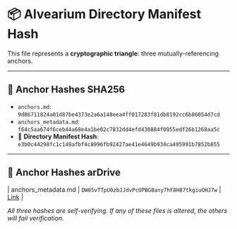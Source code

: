 # 📦 Alvearium Directory Manifest Hash

This file represents a **cryptographic triangle**: three mutually-referencing anchors.

---

## 🔐 Anchor Hashes SHA256

- `anchors.md`: `9d86711824a01d87be4373e2a6a148eea4ff017283f81db8192cc6b86054d7cd`
- `anchors_metadata.md`: `f64c5aa674f6ceb44a68e4a1be02c7832dd4efd430884f0955edf26b1268aa5c`
- 📂 **Directory Manifest Hash**: `e3b0c44298fc1c149afbf4c8996fb92427ae41e4649b934ca495991b7852b855`

---

## 🔐 Anchor Hashes arDrive

| anchors_metadata.md         | `DW85vTTpU0zbJJdvPcUPBG8any7hF8H87tkgiuOHJ7w` | [Link](https://arweave.net/DW85vTTpU0zbJJdvPcUPBG8any7hF8H87tkgiuOHJ7w) |

_All three hashes are self-verifying. If any of these files is altered, the others will fail verification._

